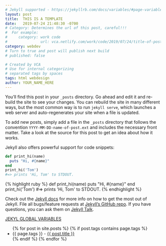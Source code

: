 ```yaml
---
# Jekyll supported - https://jekyllrb.com/docs/variables/#page-variables
layout: post
title:  THIS IS A TEMPLATE 
date:   2019-07-24 21:48:30 -0700
# Category: Determines the url of this post, careful!!!
#  For example: 
#     category: work code
#               url: vca.netlify.com/work/code/2019/07/24/title-of-post.md
category: webdev
# Turn to true and post will publish next build
# published: false

# Created by VCA
# Use for internal categorizing
# separated tags by spaces
tags: html webdesign
author: YOUR_NAME_HERE
---
```


You’ll find this post in your `_posts` directory. Go ahead and edit it and re-build the site to see your changes. You can rebuild the site in many different ways, but the most common way is to run `jekyll serve`, which launches a web server and auto-regenerates your site when a file is updated.

To add new posts, simply add a file in the `_posts` directory that follows the convention `YYYY-MM-DD-name-of-post.ext` and includes the necessary front matter. Take a look at the source for this post to get an idea about how it works.

Jekyll also offers powerful support for code snippets:

```ruby
def print_hi(name)
  puts "Hi, #{name}"
end
print_hi('Tom')
#=> prints 'Hi, Tom' to STDOUT.
```

{% highlight ruby %}
def print_hi(name)
  puts "Hi, #{name}"
end
print_hi('Tom')
#=> prints 'Hi, Tom' to STDOUT.
{% endhighlight %}

Check out the [Jekyll docs][jekyll-docs] for more info on how to get the most out of Jekyll. File all bugs/feature requests at [Jekyll’s GitHub repo][jekyll-gh]. If you have questions, you can ask them on [Jekyll Talk][jekyll-talk].

[jekyll-docs]: https://jekyllrb.com/docs/home
[jekyll-gh]:   https://github.com/jekyll/jekyll
[jekyll-talk]: https://talk.jekyllrb.com/

[JEKYL GLOBAL VARIABLES][jekyll-global]

[jekyll-global]: https://jekyllrb.com/docs/variables/

<!-- Example of how to dynamically populate posts with filtering -->
<ul>
  {% for post in site.posts %}
    {% if post.tags contains  page.tags %}
      <li>
        <span>{{ page.tags }} - </span><a href="{{ post.url }}">{{ post.title }}</a>
      </li>
    {% endif %}
  {% endfor %}
</ul>
